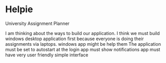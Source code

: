 # Helpie
University Assignment Planner

I am thinking about the ways to build our application.
I think we must build windows desktop application first because everyone is doing their assignments via laptops. 
windows app might be help them
The application must be set to autostart at the login
app must show notifications
app must have very user friendly simple interface
